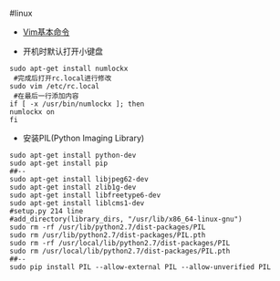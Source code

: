 #linux

- [Vim基本命令](http://linux.chinaunix.net/techdoc/beginner/2009/12/20/1150108.shtml)

- 开机时默认打开小键盘  
```
sudo apt-get install numlockx
 #完成后打开rc.local进行修改
sudo vim /etc/rc.local
 #在最后一行添加内容
if [ -x /usr/bin/numlockx ]; then
numlockx on
fi
```

- 安装PIL(Python Imaging Library)  
```
sudo apt-get install python-dev
sudo apt-get install pip
##--
sudo apt-get install libjpeg62-dev
sudo apt-get install zlib1g-dev
sudo apt-get install libfreetype6-dev
sudo apt-get install liblcms1-dev
#setup.py 214 line
#add_directory(library_dirs, "/usr/lib/x86_64-linux-gnu")
sudo rm -rf /usr/lib/python2.7/dist-packages/PIL
sudo rm /usr/lib/python2.7/dist-packages/PIL.pth
sudo rm -rf /usr/local/lib/python2.7/dist-packages/PIL
sudo rm /usr/local/lib/python2.7/dist-packages/PIL.pth
##--
sudo pip install PIL --allow-external PIL --allow-unverified PIL
```